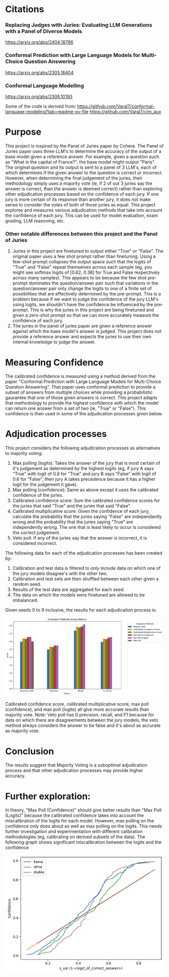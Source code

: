 # Citations
### Replacing Judges with Juries: Evaluating LLM Generations with a Panel of Diverse Models
https://arxiv.org/abs/2404.18796

### Conformal Prediction with Large Language Models for Multi-Choice Question Answering
https://arxiv.org/abs/2305.18404

### Conformal Language Modelling
https://arxiv.org/abs/2306.10193

Some of the code is derived from: 
https://github.com/Varal7/conformal-language-modeling?tab=readme-ov-file 
https://github.com/Varal7/clm_aux

# Purpose

This project is inspired by the Panel of Juries paper by Cohere. The Panel of Juries paper uses three LLM's to determine the accuracy of the output of a base model given a reference answer. 
For example, given a question such as "What is the capital of France?", the base model might output "Paris". The original question and its output is sent to a panel of 3 LLM's, each of which 
determines if the given answer to the question is correct or incorrect.
However, when determining the final judgement of the juries, their methodology simply uses a majority vote (ie, if 2 of out 3 juries say the answer is correct, than the answer is deemed correct)
rather than exploring other adjudication processes based on the confidence of each jury. If one jury is more certain of its response than another jury, it does not make sense to consider the 
votes of both of those juries as equal. This project explores and measures various adjudication methods that take into account the confidence of each jury. 
This can be used for model evaluation, exam grading, LLM reasoning, etc.

### Other notable differences between this project and the Panel of Juries

1) Juries in this project are finetuned to output either "True" or "False". The original paper uses a few shot prompt rather than finetuning. Using a few-shot prompt collapses the output space such that the logits
   of "True" and "False" repeat themselves across each sample (eg, you might see softmax logits of [0.62, 0.38] for True and False respectively across many samples). This appears to be because
   the few shot pre-prompt dominates the question/answer pair such that variations in the question/answer pair only change the logits to one of a finite set of possibilities that are effectively
   determined by the pre-prompt. This is a problem because if we want to judge the confidence of the jury LLM's using logits, we shouldn't have the confidence be influenced by the pre-prompt. This is why the
   juries in this project are being finetuned and given a zero-shot prompt so that we can more accurately measure the confidence of each jury.
2) The juries in the panel of juries paper are given a reference answer against which the base model's answer is judged. This project does not provide a reference answer and expects the juries to use their own
   internal knowledge to judge the answer.

# Measuring Confidence

The calibrated confidence is measured using a method derived from the paper "Conformal Prediction with Large Language Models for Multi-Choice Question Answering". That paper uses conformal prediction to provide
a subset of answers from multiple choices while providing a probabilistic gaurantee that one of those given answers is correct. This project adapts that methodology to provide the highest confidence with which
the model can return one answer from a set of two (ie, "True" or "False"). This confidence is then used in some of the adjudication processes given below.

# Adjudication processes

This project considers the following adjudication processes as alternatives to majority voting:
1) Max polling (logits): Takes the answer of the jury that is most certain of it's judgement as determined by the highest logits (eg, if jury A says "True" with logit of 0.8 for "True" and jury B says "False" with
   logit of 0.6 for "False", then jury A takes precedence because it has a higher logit for the judgement it gave).
2) Max polling (confidence): Same as above except it uses the calibrated confidence of the juries.
3) Calibrated confidence score: Sum the calibrated confidence scores for the juries that said "True" and the juries that said "False".
4) Calibrated multiplicative score: Given the confidence of each jury, calculate the probability that the juries saying "False" are independantly wrong and the probability that the juries saying "True" are
   independently wrong. The one that is least likely to occur is considered the correct judgement.
5) Veto poll: If any of the juries say that the answer is incorrect, it is considered incorrect.

The following data for each of the adjudication processes has been created by:
1) Calibration and test data is filtered to only include data on which one of the jury models disagree's with the other two.
2) Calibration and test sets are then shuffled between each other given a random seed.
3) Results of the test data are aggregated for each seed.
4) The data on which the models were finetuned are allowed to be imbalanced.

Given seeds 0 to 9 inclusive, the results for each adjudication process is:

![Alt text](plots/jury_adjudication.png)

Calibrated confidence score, calibrated multiplicative score, max poll (confidence), and max poll (logits) all give more accurate results than majority vote. Note: Veto poll has 0 precision, recall, and F1 because for data on which there are disagreements between the jury models, the veto method always considers the answer to be false and it's about as accurate as majority vote.

# Conclusion
The results suggest that Majority Voting is a suboptimal adjudication process and that other adjudication processes may provide higher accuracy.

# Further exploration:
In theory, "Max Poll (Confidence)" should give better results than "Max Poll (Logits)" because the calibrated confidence takes into account the miscalibration of the logits for each model. However, max polling on the confidence only does about as well as max polling on the logits. This needs further investigation and experimentation with different calibration methodologies (eg, calibrating on derived subsets of the data). The following graph shows significant miscalibration between the logits and the confidence

![Alt text](plots/miscalibration.png)

